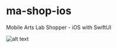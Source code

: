 # ma-shop-ios
Mobile Arts Lab Shopper - iOS with SwiftUI

![alt text](http://g.recordit.co/6aDM7yu4FW.gif "Application in action - iOS")
